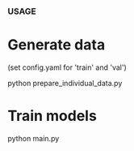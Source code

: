 ### USAGE

# Generate data 
(set config.yaml for 'train' and 'val')

   python prepare_individual_data.py

# Train models

   python main.py
